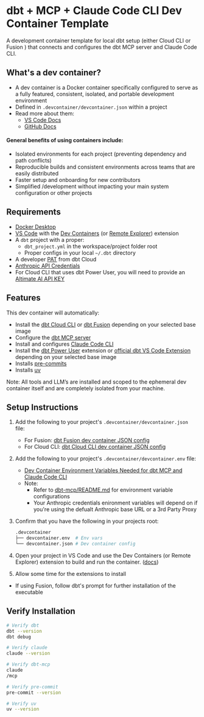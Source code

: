 # dbt + MCP + Claude Code CLI Dev Container Template
A development container template for local dbt setup (either Cloud CLI or Fusion ) that connects and configures the dbt MCP server and Claude Code CLI.

## What's a dev container?
- A dev container is a Docker container specifically configured to serve as a fully featured, consistent, isolated, and portable development environment
- Defined in `.devcontainer/devcontainer.json` within a project
- Read more about them:
  - [VS Code Docs](https://code.visualstudio.com/docs/devcontainers/containers)
  - [GitHub Docs](https://docs.github.com/en/codespaces/setting-up-your-project-for-codespaces/adding-a-dev-container-configuration/introduction-to-dev-containers)

#### General benefits of using containers include:
- Isolated environments for each project (preventing dependency and path conflicts)
- Reproducible builds and consistent environments across teams that are easily distributed
- Faster setup and onboarding for new contributors
- Simplified /development without impacting your main system configuration or other projects

## Requirements
- [Docker Desktop](https://docs.docker.com/desktop/)
- [VS Code](https://code.visualstudio.com/download) with the [Dev Containers](https://marketplace.visualstudio.com/items?itemName=ms-vscode-remote.remote-containers) (or [Remote Explorer](https://marketplace.visualstudio.com/items?itemName=ms-vscode.remote-explorer)) extension
- A `dbt` project with a proper:
  - `dbt_project.yml` in the workspace/project folder root
  - Proper configs in your local `~/.dbt` directory
- A developer [PAT](https://docs.getdbt.com/docs/dbt-cloud-apis/user-tokens) from dbt Cloud 
- [Anthropic API Credentials](https://docs.anthropic.com/en/docs/get-started)
- For Cloud CLI that uses dbt Power User, you will need to provide an [Altimate AI API KEY](https://docs.myaltimate.com/setup/reqdConfigCloud/)

## Features
This dev container will automatically:
- Install the [dbt Cloud CLI](https://docs.getdbt.com/docs/cloud/cloud-cli-installation) or [dbt Fusion](https://github.com/dbt-labs/dbt-fusion) depending on your selected base image
- Configure the [dbt MCP server](https://github.com/dbt-labs/dbt-mcp)
- Install and configures [Claude Code CLI](https://docs.anthropic.com/en/docs/get-started#install-the-sdk)
- Install the [dbt Power User](https://marketplace.visualstudio.com/items?itemName=innoverio.vscode-dbt-power-user) extension or [official dbt VS Code Extension](https://marketplace.visualstudio.com/items?itemName=dbtLabsInc.dbt) depending on your selected base image
- Installs [pre-commits](https://github.com/pre-commit/pre-commit)
- Installs [uv](https://docs.astral.sh/uv/getting-started/features/)

Note: All tools and LLM’s are installed and scoped to the ephemeral dev container itself and are completely isolated from your machine.

## Setup Instructions

1. Add the following to your project's `.devcontainer/devcontainer.json` file:
   - For Fusion: [dbt Fusion dev container JSON config](https://github.com/jairus-m/dbt-mcp-claude-devcontainer/blob/main/src/dbt-fusion/.devcontainer/devcontainer.json)
   - For Cloud CLI: [dbt Cloud CLI dev container JSON config](https://github.com/jairus-m/dbt-mcp-claude-devcontainer/blob/main/src/dbt-cloud-cli/.devcontainer/devcontainer.json)

2. Add the following to your project's `.devcontainer/devcontainer.env` file:
   - [Dev Container Environment Variables Needed for dbt MCP and Claude Code CLI](https://github.com/jairus-m/dbt-mcp-claude-devcontainer/blob/main/src/devcontainer-template.env)
   - Note:
     - Refer to [dbt-mcp/README.md](https://github.com/dbt-labs/dbt-mcp/blob/main/README.md) for environment variable configurations
     - Your Anthropic credentials enironment variables will depend on if you're using the defualt Anthropic base URL or a 3rd Party Proxy

4. Confirm that you have the following in your projects root:
    ```bash
    .devcontainer
    ├── devcontainer.env  # Env vars
    └── devcontainer.json # Dev container config
    ```

5. Open your project in VS Code and use the Dev Containers (or Remote Explorer) extension to build and run the container. ([docs](https://code.visualstudio.com/docs/devcontainers/containers))

6. Allow some time for the extensions to install
  - If using Fusion, follow dbt's prompt for further installation of the executable

## Verify Installation
```bash
# Verify dbt
dbt --version
dbt debug

# Verify claude 
claude --version

# Verify dbt-mcp
claude
/mcp

# Verify pre-commit
pre-commit --version

# Verify uv
uv --version
```
